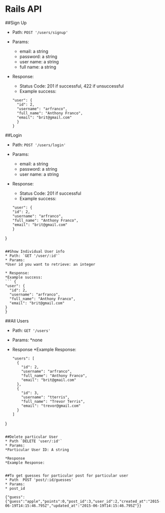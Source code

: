 # Rails API

##Sign Up
* Path: `POST '/users/signup'`
* Params:
  * email: a string
  * password: a string
  * user name: a string
  * full name: a string

* Response:
  * Status Code: 201 if successful, 422 if unsuccessful
  * Example success:
  ```{
  "user": {
    "id": 2,
    "username": "arfranco",
    "full_name": "Anthony Franco",
    "email": "brit@gmail.com"
    }
  }
    ```

##Login
* Path: `POST '/users/login'`
* Params:
  * email: a string
  * password: a string
  * user name: a string

* Response:
  * Status Code: 201 if successful
  * Example success:
  ```{
  "user": {
  "id": 2,
  "username": "arfranco",
  "full_name": "Anthony Franco",
  "email": "brit@gmail.com"
  }
}
  ```

##Show Individual User info
* Path: `GET '/user/:id'`
* Params:
  *User id you want to retrieve: an integer

* Response:
  *Example success: 
  ``` {
  "user": {
    "id": 2,
    "username": "arfranco",
    "full_name": "Anthony Franco",
    "email": "brit@gmail.com"
  }
}
  ```

##All Users
* Path: `GET '/users'`
* Params:
  *none

* Response
  *Example Response:
  ``` {
  "users": [
    {
      "id": 2,
      "username": "arfranco",
      "full_name": "Anthony Franco",
      "email": "brit@gmail.com"
    },
    {
      "id": 3,
      "username": "tterris",
      "full_name": "Trevor Terris",
      "email": "trevor@gmail.com"
    }
  ]
}
  ```

##Delete particular User
* Path `DELETE 'user/:id'`
* Params: 
  *Particular User ID: A string

*Response
  *Example Response:


##To get guesses for particular post for particular user
* Path  POST 'post/:id/guesses'
* Params:
  * post_id

{"guess":{"guess":"apple","points":0,"post_id":3,"user_id":2,"created_at":"2015-06-19T14:15:46.795Z","updated_at":"2015-06-19T14:15:46.795Z"}}






